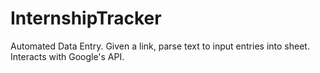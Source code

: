 # InternshipTracker
Automated Data Entry. Given a link, parse text to input entries into sheet. Interacts with Google's API.

